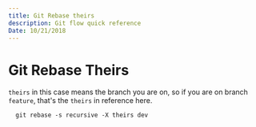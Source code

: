```yaml
---
title: Git Rebase theirs
description: Git flow quick reference
Date: 10/21/2018
---
```


# Git Rebase Theirs

`theirs` in this case means the branch you are on, so if you are on branch
`feature`, that's the `theirs` in reference here.

```
  git rebase -s recursive -X theirs dev
```
